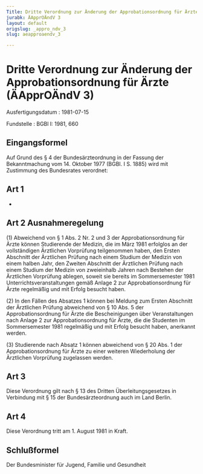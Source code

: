 ```yaml
---
Title: Dritte Verordnung zur Änderung der Approbationsordnung für Ärzte
jurabk: ÄApprOÄndV 3
layout: default
origslug: _appro_ndv_3
slug: aeapproaendv_3

---
```


# Dritte Verordnung zur Änderung der Approbationsordnung für Ärzte (ÄApprOÄndV 3)

Ausfertigungsdatum
:   1981-07-15

Fundstelle
:   BGBl I: 1981, 660



## Eingangsformel

Auf Grund des § 4 der Bundesärzteordnung in der Fassung der Bekanntmachung vom 14. Oktober 1977 (BGBl. I S. 1885) wird mit Zustimmung des Bundesrates verordnet:


## Art 1

-


## Art 2 Ausnahmeregelung

(1) Abweichend von § 1 Abs. 2 Nr. 2 und 3 der Approbationsordnung für Ärzte können Studierende der Medizin, die im März 1981 erfolglos an der vollständigen Ärztlichen Vorprüfung teilgenommen haben, den Ersten Abschnitt der Ärztlichen Prüfung nach einem Studium der Medizin von einem halben Jahr, den Zweiten Abschnitt der Ärztlichen Prüfung nach einem Studium der Medizin von zweieinhalb Jahren nach Bestehen der Ärztlichen Vorprüfung ablegen, soweit sie bereits im Sommersemester 1981 Unterrichtsveranstaltungen gemäß Anlage 2 zur Approbationsordnung für Ärzte regelmäßig und mit Erfolg besucht haben.

(2) In den Fällen des Absatzes 1 können bei Meldung zum Ersten Abschnitt der Ärztlichen Prüfung abweichend von § 10 Abs. 5 der Approbationsordnung für Ärzte die Bescheinigungen über Veranstaltungen nach Anlage 2 zur Approbationsordnung für Ärzte, die die Studenten im Sommersemester 1981 regelmäßig und mit Erfolg besucht haben, anerkannt werden.

(3) Studierende nach Absatz 1 können abweichend von § 20 Abs. 1 der Approbationsordnung für Ärzte zu einer weiteren Wiederholung der Ärztlichen Vorprüfung zugelassen werden.


## Art 3

Diese Verordnung gilt nach § 13 des Dritten Überleitungsgesetzes in Verbindung mit § 15 der Bundesärzteordnung auch im Land Berlin.


## Art 4

Diese Verordnung tritt am 1. August 1981 in Kraft.


## Schlußformel

Der Bundesminister für Jugend, Familie und Gesundheit

